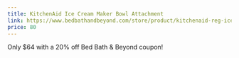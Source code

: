 ```yaml
---
title: KitchenAid Ice Cream Maker Bowl Attachment
link: https://www.bedbathandbeyond.com/store/product/kitchenaid-reg-ice-cream-maker-bowl-attachment/1013369224
price: 80
---
```

Only $64 with a 20% off Bed Bath & Beyond coupon!
